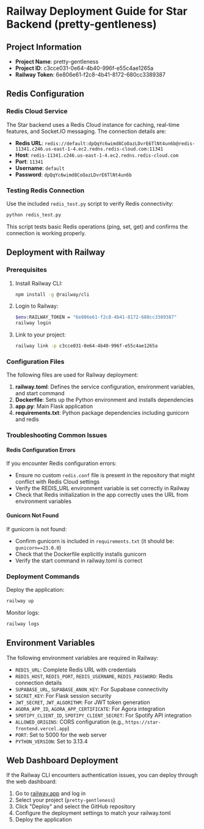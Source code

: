 # Railway Deployment Guide for Star Backend (pretty-gentleness)

## Project Information
- **Project Name**: pretty-gentleness
- **Project ID**: c3cce031-0e64-4b40-996f-e55c4ae1265a
- **Railway Token**: 6e806e61-f2c8-4b41-8172-680cc3389387

## Redis Configuration

### Redis Cloud Service
The Star backend uses a Redis Cloud instance for caching, real-time features, and Socket.IO messaging. The connection details are:

- **Redis URL**: `redis://default:dpQqYc6wimd8CoOazLDvrE6TlNt4un6b@redis-11341.c246.us-east-1-4.ec2.redns.redis-cloud.com:11341`
- **Host**: `redis-11341.c246.us-east-1-4.ec2.redns.redis-cloud.com`
- **Port**: `11341`
- **Username**: `default`
- **Password**: `dpQqYc6wimd8CoOazLDvrE6TlNt4un6b`

### Testing Redis Connection
Use the included `redis_test.py` script to verify Redis connectivity:

```bash
python redis_test.py
```

This script tests basic Redis operations (ping, set, get) and confirms the connection is working properly.

## Deployment with Railway

### Prerequisites
1. Install Railway CLI:
   ```bash
   npm install -g @railway/cli
   ```
   
2. Login to Railway:
   ```bash
   $env:RAILWAY_TOKEN = "6e806e61-f2c8-4b41-8172-680cc3389387"
   railway login
   ```
   
3. Link to your project:
   ```bash
   railway link -p c3cce031-0e64-4b40-996f-e55c4ae1265a
   ```

### Configuration Files
The following files are used for Railway deployment:

1. **railway.toml**: Defines the service configuration, environment variables, and start command
2. **Dockerfile**: Sets up the Python environment and installs dependencies
3. **app.py**: Main Flask application
4. **requirements.txt**: Python package dependencies including gunicorn and redis

### Troubleshooting Common Issues

#### Redis Configuration Errors
If you encounter Redis configuration errors:
- Ensure no custom `redis.conf` file is present in the repository that might conflict with Redis Cloud settings
- Verify the REDIS_URL environment variable is set correctly in Railway
- Check that Redis initialization in the app correctly uses the URL from environment variables

#### Gunicorn Not Found
If gunicorn is not found:
- Confirm gunicorn is included in `requirements.txt` (it should be: `gunicorn==23.0.0`)
- Check that the Dockerfile explicitly installs gunicorn
- Verify the start command in railway.toml is correct

### Deployment Commands
Deploy the application:
```bash
railway up
```

Monitor logs:
```bash
railway logs
```

## Environment Variables
The following environment variables are required in Railway:
- `REDIS_URL`: Complete Redis URL with credentials
- `REDIS_HOST`, `REDIS_PORT`, `REDIS_USERNAME`, `REDIS_PASSWORD`: Redis connection details
- `SUPABASE_URL`, `SUPABASE_ANON_KEY`: For Supabase connectivity
- `SECRET_KEY`: For Flask session security
- `JWT_SECRET`, `JWT_ALGORITHM`: For JWT token generation
- `AGORA_APP_ID`, `AGORA_APP_CERTIFICATE`: For Agora integration
- `SPOTIPY_CLIENT_ID`, `SPOTIPY_CLIENT_SECRET`: For Spotify API integration
- `ALLOWED_ORIGINS`: CORS configuration (e.g., `https://star-frontend.vercel.app`)
- `PORT`: Set to 5000 for the web server
- `PYTHON_VERSION`: Set to 3.13.4

## Web Dashboard Deployment
If the Railway CLI encounters authentication issues, you can deploy through the web dashboard:

1. Go to [railway.app](https://railway.app) and log in
2. Select your project (`pretty-gentleness`)
3. Click "Deploy" and select the GitHub repository
4. Configure the deployment settings to match your railway.toml
5. Deploy the application